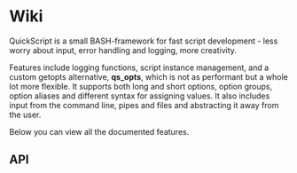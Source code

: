 Wiki
====

QuickScript is a small BASH-framework for fast script development - less worry about input, error handling and logging, more creativity.

Features include logging functions, script instance management, and a custom getopts alternative, **qs_opts**, which is not as performant but a whole lot more flexible. It supports both long and short options, option groups, option aliases and different syntax for assigning values. It also includes input from the command line, pipes and files and abstracting it away from the user.

Below you can view all the documented features.

## API

